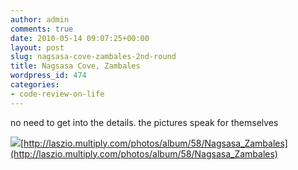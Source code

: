 ```yaml
---
author: admin
comments: true
date: 2010-05-14 09:07:25+00:00
layout: post
slug: nagsasa-cove-zambales-2nd-round
title: Nagsasa Cove, Zambales
wordpress_id: 474
categories:
- code-review-on-life
---
```


no need to get into the details. the pictures speak for themselves

[![](http://www.reengo.com/wp-content/uploads/2010/05/24916_1367726400796_1460767305_971880_6799375_n.jpg)](http://www.reengo.com/wp-content/uploads/2010/05/24916_1367726400796_1460767305_971880_6799375_n.jpg)[http://laszio.multiply.com/photos/album/58/Nagsasa_Zambales](http://laszio.multiply.com/photos/album/58/Nagsasa_Zambales)
